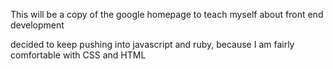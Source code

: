 This will be a copy of the google homepage to teach myself about front end development

decided to keep pushing into javascript and ruby, because I am fairly comfortable with CSS and HTML